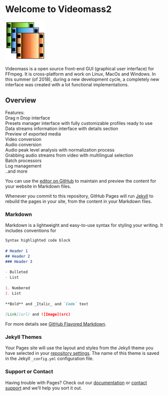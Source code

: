 # Welcome to Videomass2
![Image](/images/videomass2.png)


Videomass is a open source front-end GUI (graphical user interface) for FFmpeg. It is cross-platform and work on Linux, MacOs and Windows. In this summer (of 2018), during a new development cycle, a completely new interface was created with a lot functional implementations.

## Overview
Features:   
Drag n Drop interface   
Presets manager interface with fully customizable profiles ready to use   
Data streams information interface with details section   
Preview of exported media   
Video conversion   
Audio conversion   
Audio peak level analysis with normalization process   
Grabbing audio streams from video with multilingual selection   
Batch processors   
Log management   
..and more   

You can use the [editor on GitHub](https://github.com/jeanslack/Videomass2/edit/gh-pages/index.md) to maintain and preview the content for your website in Markdown files.

Whenever you commit to this repository, GitHub Pages will run [Jekyll](https://jekyllrb.com/) to rebuild the pages in your site, from the content in your Markdown files.

### Markdown

Markdown is a lightweight and easy-to-use syntax for styling your writing. It includes conventions for

```markdown
Syntax highlighted code block

# Header 1
## Header 2
### Header 3

- Bulleted
- List

1. Numbered
2. List

**Bold** and _Italic_ and `Code` text

[Link](url) and ![Image](src)
```

For more details see [GitHub Flavored Markdown](https://guides.github.com/features/mastering-markdown/).

### Jekyll Themes

Your Pages site will use the layout and styles from the Jekyll theme you have selected in your [repository settings](https://github.com/jeanslack/Videomass2/settings). The name of this theme is saved in the Jekyll `_config.yml` configuration file.

### Support or Contact

Having trouble with Pages? Check out our [documentation](https://help.github.com/categories/github-pages-basics/) or [contact support](https://github.com/contact) and we’ll help you sort it out.
